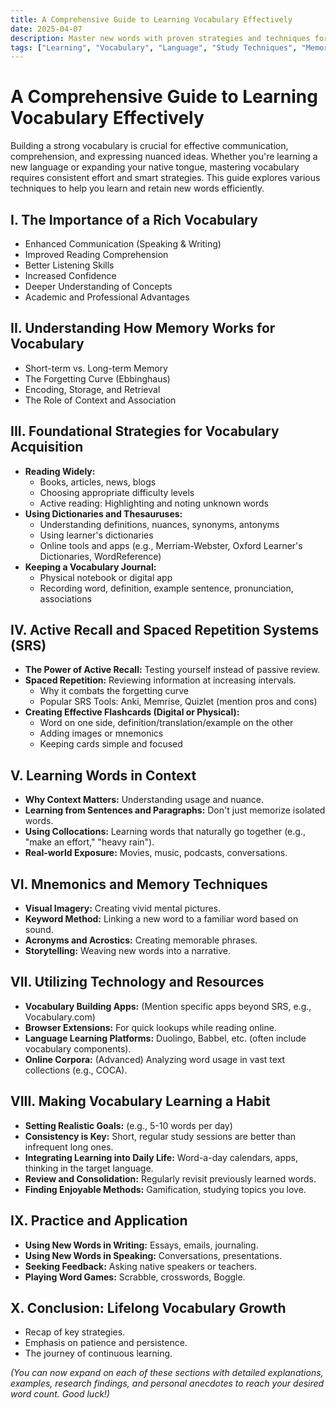```yaml
---
title: A Comprehensive Guide to Learning Vocabulary Effectively
date: 2025-04-07
description: Master new words with proven strategies and techniques for long-term retention.
tags: ["Learning", "Vocabulary", "Language", "Study Techniques", "Memory"]
---
```


# A Comprehensive Guide to Learning Vocabulary Effectively

Building a strong vocabulary is crucial for effective communication, comprehension, and expressing nuanced ideas. Whether you're learning a new language or expanding your native tongue, mastering vocabulary requires consistent effort and smart strategies. This guide explores various techniques to help you learn and retain new words efficiently.

## I. The Importance of a Rich Vocabulary

*   Enhanced Communication (Speaking & Writing)
*   Improved Reading Comprehension
*   Better Listening Skills
*   Increased Confidence
*   Deeper Understanding of Concepts
*   Academic and Professional Advantages

## II. Understanding How Memory Works for Vocabulary

*   Short-term vs. Long-term Memory
*   The Forgetting Curve (Ebbinghaus)
*   Encoding, Storage, and Retrieval
*   The Role of Context and Association

## III. Foundational Strategies for Vocabulary Acquisition

*   **Reading Widely:**
    *   Books, articles, news, blogs
    *   Choosing appropriate difficulty levels
    *   Active reading: Highlighting and noting unknown words
*   **Using Dictionaries and Thesauruses:**
    *   Understanding definitions, nuances, synonyms, antonyms
    *   Using learner's dictionaries
    *   Online tools and apps (e.g., Merriam-Webster, Oxford Learner's Dictionaries, WordReference)
*   **Keeping a Vocabulary Journal:**
    *   Physical notebook or digital app
    *   Recording word, definition, example sentence, pronunciation, associations

## IV. Active Recall and Spaced Repetition Systems (SRS)

*   **The Power of Active Recall:** Testing yourself instead of passive review.
*   **Spaced Repetition:** Reviewing information at increasing intervals.
    *   Why it combats the forgetting curve
    *   Popular SRS Tools: Anki, Memrise, Quizlet (mention pros and cons)
*   **Creating Effective Flashcards (Digital or Physical):**
    *   Word on one side, definition/translation/example on the other
    *   Adding images or mnemonics
    *   Keeping cards simple and focused

## V. Learning Words in Context

*   **Why Context Matters:** Understanding usage and nuance.
*   **Learning from Sentences and Paragraphs:** Don't just memorize isolated words.
*   **Using Collocations:** Learning words that naturally go together (e.g., "make an effort," "heavy rain").
*   **Real-world Exposure:** Movies, music, podcasts, conversations.

## VI. Mnemonics and Memory Techniques

*   **Visual Imagery:** Creating vivid mental pictures.
*   **Keyword Method:** Linking a new word to a familiar word based on sound.
*   **Acronyms and Acrostics:** Creating memorable phrases.
*   **Storytelling:** Weaving new words into a narrative.

## VII. Utilizing Technology and Resources

*   **Vocabulary Building Apps:** (Mention specific apps beyond SRS, e.g., Vocabulary.com)
*   **Browser Extensions:** For quick lookups while reading online.
*   **Language Learning Platforms:** Duolingo, Babbel, etc. (often include vocabulary components).
*   **Online Corpora:** (Advanced) Analyzing word usage in vast text collections (e.g., COCA).

## VIII. Making Vocabulary Learning a Habit

*   **Setting Realistic Goals:** (e.g., 5-10 words per day)
*   **Consistency is Key:** Short, regular study sessions are better than infrequent long ones.
*   **Integrating Learning into Daily Life:** Word-a-day calendars, apps, thinking in the target language.
*   **Review and Consolidation:** Regularly revisit previously learned words.
*   **Finding Enjoyable Methods:** Gamification, studying topics you love.

## IX. Practice and Application

*   **Using New Words in Writing:** Essays, emails, journaling.
*   **Using New Words in Speaking:** Conversations, presentations.
*   **Seeking Feedback:** Asking native speakers or teachers.
*   **Playing Word Games:** Scrabble, crosswords, Boggle.

## X. Conclusion: Lifelong Vocabulary Growth

*   Recap of key strategies.
*   Emphasis on patience and persistence.
*   The journey of continuous learning.

*(You can now expand on each of these sections with detailed explanations, examples, research findings, and personal anecdotes to reach your desired word count. Good luck!)*
